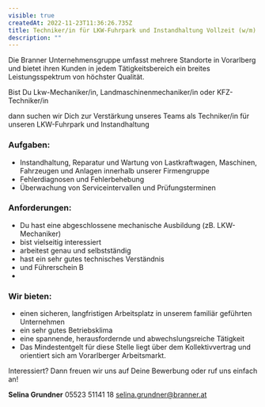 ```yaml
---
visible: true
createdAt: 2022-11-23T11:36:26.735Z
title: Techniker/in für LKW-Fuhrpark und Instandhaltung Vollzeit (w/m)
description: ""
---
```

Die Branner Unternehmensgruppe umfasst mehrere Standorte in Vorarlberg und bietet ihren Kunden in jedem Tätigkeitsbereich ein breites Leistungsspektrum von höchster Qualität. 

Bist Du Lkw-Mechaniker/in, Landmaschinenmechaniker/in oder KFZ-Techniker/in

dann suchen wir Dich zur Verstärkung unseres Teams als Techniker/in für unseren LKW-Fuhrpark und Instandhaltung

### Aufgaben:

* Instandhaltung, Reparatur und Wartung von Lastkraftwagen, Maschinen, Fahrzeugen und Anlagen innerhalb unserer Firmengruppe
* Fehlerdiagnosen und Fehlerbehebung
* Überwachung von Serviceintervallen und Prüfungsterminen

### Anforderungen:

* Du hast eine abgeschlossene mechanische Ausbildung (zB. LKW-Mechaniker)
* bist vielseitig interessiert
* arbeitest genau und selbstständig
* hast ein sehr gutes technisches Verständnis
* und Führerschein B
*

### Wir bieten:

* einen sicheren, langfristigen Arbeitsplatz in unserem familiär geführten Unternehmen
* ein sehr gutes Betriebsklima 
* eine spannende, herausfordernde und abwechslungsreiche Tätigkeit
* Das Mindestentgelt für diese Stelle liegt über dem Kollektivvertrag und orientiert sich am Vorarlberger Arbeitsmarkt.

Interessiert? Dann freuen wir uns auf Deine Bewerbung oder ruf uns einfach an!



**Selina Grundner**
05523 51141 18
[selina.grundner@branner.at](mailto:selina.grundner@branner.at)